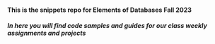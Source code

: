 #### This is the snippets repo for Elements of Databases Fall 2023
##### In here you will find code samples and guides for our class weekly assignments and projects 
